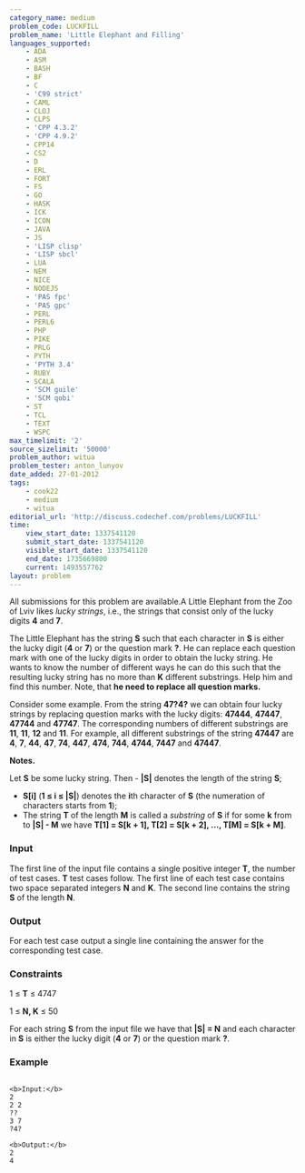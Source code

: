 ```yaml
---
category_name: medium
problem_code: LUCKFILL
problem_name: 'Little Elephant and Filling'
languages_supported:
    - ADA
    - ASM
    - BASH
    - BF
    - C
    - 'C99 strict'
    - CAML
    - CLOJ
    - CLPS
    - 'CPP 4.3.2'
    - 'CPP 4.9.2'
    - CPP14
    - CS2
    - D
    - ERL
    - FORT
    - FS
    - GO
    - HASK
    - ICK
    - ICON
    - JAVA
    - JS
    - 'LISP clisp'
    - 'LISP sbcl'
    - LUA
    - NEM
    - NICE
    - NODEJS
    - 'PAS fpc'
    - 'PAS gpc'
    - PERL
    - PERL6
    - PHP
    - PIKE
    - PRLG
    - PYTH
    - 'PYTH 3.4'
    - RUBY
    - SCALA
    - 'SCM guile'
    - 'SCM qobi'
    - ST
    - TCL
    - TEXT
    - WSPC
max_timelimit: '2'
source_sizelimit: '50000'
problem_author: witua
problem_tester: anton_lunyov
date_added: 27-01-2012
tags:
    - cook22
    - medium
    - witua
editorial_url: 'http://discuss.codechef.com/problems/LUCKFILL'
time:
    view_start_date: 1337541120
    submit_start_date: 1337541120
    visible_start_date: 1337541120
    end_date: 1735669800
    current: 1493557762
layout: problem
---
```

All submissions for this problem are available.A Little Elephant from the Zoo of Lviv likes _lucky strings_, i.e., the strings that consist only of the lucky digits **4** and **7**.

The Little Elephant has the string **S** such that each character in **S** is either the lucky digit (**4** or **7**) or the question mark **?**. He can replace each question mark with one of the lucky digits in order to obtain the lucky string. He wants to know the number of different ways he can do this such that the resulting lucky string has no more than **K** different substrings. Help him and find this number. Note, that **he need to replace all question marks.**

Consider some example. From the string **47?4?** we can obtain four lucky strings by replacing question marks with the lucky digits: **47444**, **47447**, **47744** and **47747**. The corresponding numbers of different substrings are **11**, **11**, **12** and **11**. For example, all different substrings of the string **47447** are **4**, **7**, **44**, **47**, **74**, **447**, **474**, **744**, **4744**, **7447** and **47447**.

**Notes.**

Let **S** be some lucky string. Then - **|S|** denotes the length of the string **S**;
- **S\[i\]** (**1 ≤ i ≤ |S|**) denotes the **i**th character of **S** (the numeration of characters starts from **1**);
- The string **T** of the length **M** is called a _substring_ of **S** if for some **k** from  to **|S| - M** we have 
  **T\[1\] = S\[k + 1\], T\[2\] = S\[k + 2\], ..., T\[M\] = S\[k + M\]**.

### Input

The first line of the input file contains a single positive integer **T**, the number of test cases. **T** test cases follow. The first line of each test case contains two space separated integers **N** and **K**. The second line contains the string **S** of the length **N**.

### Output

 For each test case output a single line containing the answer for the corresponding test case.

### Constraints

 1 ≤ **T** ≤ 4747

 1 ≤ **N, K** ≤ 50

 For each string **S** from the input file we have that **|S| = N** and each character in **S** is either the lucky digit (**4** or **7**) or the question mark **?**.

### Example

```

<b>Input:</b>
2
2 2
??
3 7
?4?

<b>Output:</b>
2
4


```